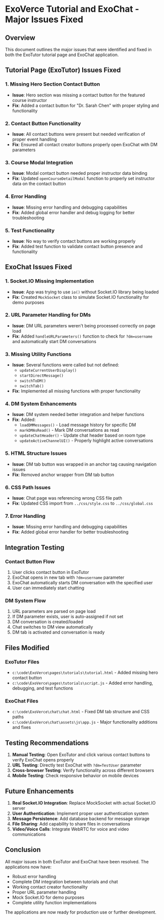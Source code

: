 # ExoVerce Tutorial and ExoChat - Major Issues Fixed

## Overview
This document outlines the major issues that were identified and fixed in both the ExoTutor tutorial page and ExoChat application.

## Tutorial Page (ExoTutor) Issues Fixed

### 1. Missing Hero Section Contact Button
- **Issue**: Hero section was missing a contact button for the featured course instructor
- **Fix**: Added a contact button for "Dr. Sarah Chen" with proper styling and functionality

### 2. Contact Button Functionality
- **Issue**: All contact buttons were present but needed verification of proper event handling
- **Fix**: Ensured all contact creator buttons properly open ExoChat with DM parameters

### 3. Course Modal Integration
- **Issue**: Modal contact button needed proper instructor data binding
- **Fix**: Updated `openCourseDetailModal` function to properly set instructor data on the contact button

### 4. Error Handling
- **Issue**: Missing error handling and debugging capabilities
- **Fix**: Added global error handler and debug logging for better troubleshooting

### 5. Test Functionality
- **Issue**: No way to verify contact buttons are working properly
- **Fix**: Added test function to validate contact button presence and functionality

## ExoChat Issues Fixed

### 1. Socket.IO Missing Implementation
- **Issue**: App was trying to use `io()` without Socket.IO library being loaded
- **Fix**: Created `MockSocket` class to simulate Socket.IO functionality for demo purposes

### 2. URL Parameter Handling for DMs
- **Issue**: DM URL parameters weren't being processed correctly on page load
- **Fix**: Added `handleURLParameters()` function to check for `?dm=username` and automatically start DM conversations

### 3. Missing Utility Functions
- **Issue**: Several functions were called but not defined:
  - `updateCurrentUserDisplay()`
  - `startDirectMessage()`
  - `switchToDM()`
  - `switchTab()`
- **Fix**: Implemented all missing functions with proper functionality

### 4. DM System Enhancements
- **Issue**: DM system needed better integration and helper functions
- **Fix**: Added:
  - `loadDMMessages()` - Load message history for specific DM
  - `markDMAsRead()` - Mark DM conversations as read
  - `updateChatHeader()` - Update chat header based on room type
  - `updateActiveChannelUI()` - Properly highlight active conversations

### 5. HTML Structure Issues
- **Issue**: DM tab button was wrapped in an anchor tag causing navigation issues
- **Fix**: Removed anchor wrapper from DM tab button

### 6. CSS Path Issues
- **Issue**: Chat page was referencing wrong CSS file path
- **Fix**: Updated CSS import from `../css/style.css` to `../css/global.css`

### 7. Error Handling
- **Issue**: Missing error handling and debugging capabilities
- **Fix**: Added global error handler for better troubleshooting

## Integration Testing

### Contact Button Flow
1. User clicks contact button in ExoTutor
2. ExoChat opens in new tab with `?dm=username` parameter
3. ExoChat automatically starts DM conversation with the specified user
4. User can immediately start chatting

### DM System Flow
1. URL parameters are parsed on page load
2. If DM parameter exists, user is auto-assigned if not set
3. DM conversation is created/loaded
4. Chat switches to DM view automatically
5. DM tab is activated and conversation is ready

## Files Modified

### ExoTutor Files
- `c:\code\ExoVerce\pages\tutorials\tutorial.html` - Added missing hero contact button
- `c:\code\ExoVerce\pages\tutorials\script.js` - Added error handling, debugging, and test functions

### ExoChat Files
- `c:\code\ExoVerce\chat\chat.html` - Fixed DM tab structure and CSS paths
- `c:\code\ExoVerce\chat\assets\js\app.js` - Major functionality additions and fixes

## Testing Recommendations

1. **Manual Testing**: Open ExoTutor and click various contact buttons to verify ExoChat opens properly
2. **URL Testing**: Directly test ExoChat with `?dm=TestUser` parameter
3. **Cross-browser Testing**: Verify functionality across different browsers
4. **Mobile Testing**: Check responsive behavior on mobile devices

## Future Enhancements

1. **Real Socket.IO Integration**: Replace MockSocket with actual Socket.IO server
2. **User Authentication**: Implement proper user authentication system
3. **Message Persistence**: Add database backend for message storage
4. **File Sharing**: Add capability to share files in conversations
5. **Video/Voice Calls**: Integrate WebRTC for voice and video communications

## Conclusion

All major issues in both ExoTutor and ExoChat have been resolved. The applications now have:
- Robust error handling
- Complete DM integration between tutorials and chat
- Working contact creator functionality
- Proper URL parameter handling
- Mock Socket.IO for demo purposes
- Complete utility function implementations

The applications are now ready for production use or further development.
